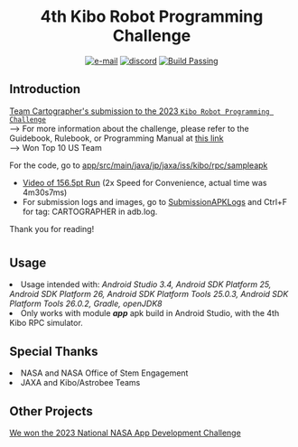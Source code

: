 <div align=center> 
<h1><b>4th Kibo Robot Programming Challenge</b></h1>
  <p align=center>
    <a href="mailto:ADCTeamCartographer@gmail.com"><img src="https://img.shields.io/badge/contact-adcteamcartographer@gmail.com-E1306C" alt="e-mail"></a>
    <a href=""><img src="https://img.shields.io/badge/discord-@abh1a-7289da" alt="discord"></a>
    <a href=app/src/main/java/jp/jaxa/iss/kibo/rpc/sampleapk/><img src="https://img.shields.io/badge/build-passing-dark_green" alt="Build Passing"></a>
</div>


## Introduction
<u>Team Cartographer's submission to the 2023 [`Kibo Robot Programming Challenge`](https://jaxa.krpc.jp/)</a></u><br>
--> For more information about the challenge, please refer to the Guidebook, Rulebook, or Programming Manual at <a href=https://jaxa.krpc.jp/download>this link</a><br>
--> Won Top 10 US Team <br>

For the code, go to <a href=app/src/main/java/jp/jaxa/iss/kibo/rpc/sampleapk>app/src/main/java/jp/jaxa/iss/kibo/rpc/sampleapk</a><br>

- <a href=https://streamable.com/lxrv9x>Video of 156.5pt Run</a> (2x Speed for Convenience, actual time was 4m30s7ms)<br>
- For submission logs and images, go to <a href=SubmissionAPKLogs/>SubmissionAPKLogs</a> and Ctrl+F for tag: CARTOGRAPHER in adb.log. 

Thank you for reading!
#
## Usage
<li>Usage intended with:<i> Android Studio 3.4, Android SDK Platform 25, Android SDK Platform 26, Android SDK Platform Tools 25.0.3, Android SDK Platform Tools 26.0.2, Gradle, openJDK8</i></li>
<li>Only works with module <b><i>app</i></b> apk build in Android Studio, with the 4th Kibo RPC simulator. </li>

## Special Thanks
<li>NASA and NASA Office of Stem Engagement</li>
<li>JAXA and Kibo/Astrobee Teams</u></li>

## Other Projects
<a href="https://github.com/abhi-arya1/cartographerADC23"> We won the 2023 National NASA App Development Challenge</a>
